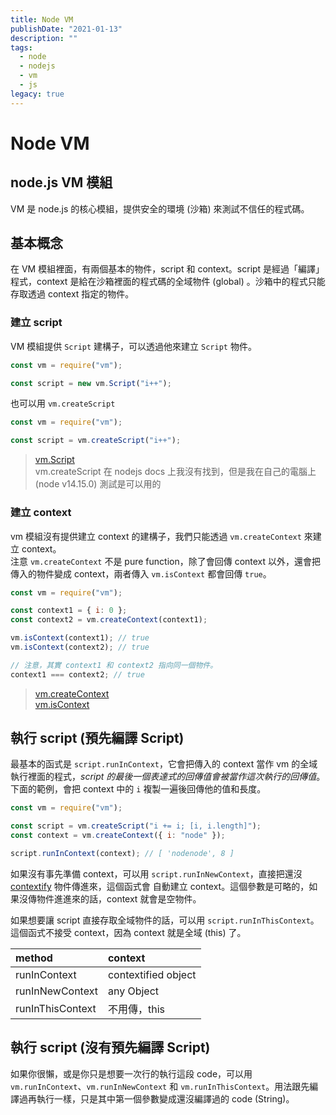 ```yaml
---
title: Node VM
publishDate: "2021-01-13"
description: ""
tags:
  - node
  - nodejs
  - vm
  - js
legacy: true
---
```


# Node VM

## node.js VM 模組

VM 是 node.js 的核心模組，提供安全的環境 (沙箱) 來測試不信任的程式碼。

## 基本概念

在 VM 模組裡面，有兩個基本的物件，script 和 context。script 是經過「編譯」程式，context 是給在沙箱裡面的程式碼的全域物件 (global) 。沙箱中的程式只能存取透過 context 指定的物件。

### 建立 script

VM 模組提供 `Script` 建構子，可以透過他來建立 `Script` 物件。

```js
const vm = require("vm");

const script = new vm.Script("i++");
```

也可以用 `vm.createScript`

```js
const vm = require("vm");

const script = vm.createScript("i++");
```

> [vm.Script](https://nodejs.org/dist/latest-v14.x/docs/api/vm.html#vm_class_vm_script)  
> vm.createScript 在 nodejs docs 上我沒有找到，但是我在自己的電腦上 (node v14.15.0) 測試是可以用的

### 建立 context

vm 模組沒有提供建立 context 的建構子，我們只能透過 `vm.createContext` 來建立 context。  
注意 `vm.createContext` 不是 pure function，除了會回傳 context 以外，還會把傳入的物件變成 context，兩者傳入 `vm.isContext` 都會回傳 `true`。

```js
const vm = require("vm");

const context1 = { i: 0 };
const context2 = vm.createContext(context1);

vm.isContext(context1); // true
vm.isContext(context2); // true

// 注意，其實 context1 和 context2 指向同一個物件。
context1 === context2; // true
```

> [vm.createContext](https://nodejs.org/dist/latest-v14.x/docs/api/vm.html#vm_vm_createcontext_contextobject_options)  
> [vm.isContext](https://nodejs.org/dist/latest-v14.x/docs/api/vm.html#vm_vm_iscontext_object)

## 執行 script (預先編譯 Script)

最基本的函式是 `script.runInContext`，它會把傳入的 context 當作 vm 的全域執行裡面的程式，_script 的最後一個表達式的回傳值會被當作這次執行的回傳值_。  
下面的範例，會把 context 中的 `i` 複製一遍後回傳他的值和長度。

```js
const vm = require("vm");

const script = vm.createScript("i += i; [i, i.length]");
const context = vm.createContext({ i: "node" });

script.runInContext(context); // [ 'nodenode', 8 ]
```

如果沒有事先準備 context，可以用 `script.runInNewContext`，直接把還沒 [contextify](https://nodejs.org/dist/latest-v14.x/docs/api/vm.html#vm_what_does_it_mean_to_contextify_an_object) 物件傳進來，這個函式會
自動建立 context。這個參數是可略的，如果沒傳物件進進來的話，context 就會是空物件。

如果想要讓 script 直接存取全域物件的話，可以用 `script.runInThisContext`。這個函式不接受 context，因為 context 就是全域 (this) 了。

| method           | context             |
| :--------------- | :------------------ |
| runInContext     | contextified object |
| runInNewContext  | any Object          |
| runInThisContext | 不用傳，this        |

## 執行 script (沒有預先編譯 Script)

如果你很懶，或是你只是想要一次行的執行這段 code，可以用 `vm.runInContext`、`vm.runInNewContext` 和 `vm.runInThisContext`。用法跟先編譯過再執行一樣，只是其中第一個參數變成還沒編譯過的 code (String)。

